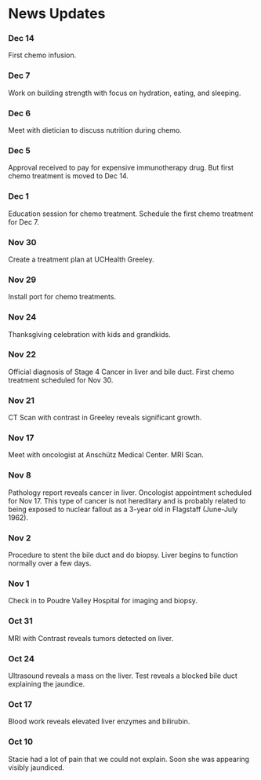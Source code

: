 # News Updates 

### Dec 14
First chemo infusion.

### Dec 7
Work on building strength with focus on hydration, eating, and sleeping.

### Dec 6
Meet with dietician to discuss nutrition during chemo.  

### Dec 5
Approval received to pay for expensive immunotherapy drug.  But first chemo treatment
is moved to Dec 14.

### Dec 1
Education session for chemo treatment. Schedule the first chemo treatment for Dec 7. 

### Nov 30
Create a treatment plan at UCHealth Greeley.  

### Nov 29
Install port for chemo treatments.

### Nov 24
Thanksgiving celebration with kids and grandkids.

### Nov 22
Official diagnosis of Stage 4 Cancer in liver and bile duct. First chemo treatment scheduled for Nov 30.

### Nov 21
CT Scan with contrast in Greeley reveals significant growth.

### Nov 17
Meet with oncologist at Anschütz Medical Center.  MRI Scan.

### Nov 8
Pathology report reveals cancer in liver.  Oncologist appointment scheduled for Nov 17.  This type of cancer is
not hereditary and is probably related to being exposed to nuclear fallout as a 3-year old in Flagstaff (June-July 1962).

### Nov 2
Procedure to stent the bile duct and do biopsy.  Liver begins to function normally over a few days.

### Nov 1
Check in to Poudre Valley Hospital for imaging and biopsy.

### Oct 31
MRI with Contrast reveals tumors detected on liver.

### Oct 24
Ultrasound reveals a mass on the liver. Test reveals a blocked bile duct explaining the jaundice.

### Oct 17
Blood work reveals elevated liver enzymes and bilirubin.

### Oct 10
Stacie had a lot of pain that we could not explain. Soon she was appearing visibly jaundiced.

